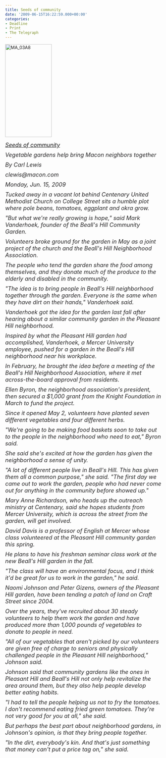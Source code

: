 ```yaml
---
title: Seeds of community
date: '2009-06-15T16:22:59.000+00:00'
categories:
- Deadline
- Print
- The Telegraph
---
```


<p><a href="{{ site.baseurl }}/assets/MA_03A8.jpg"><img class="size-medium wp-image-116 alignright" title="MA_03A8" src="{{ site.baseurl }}/assets/MA_03A8.jpg" alt="MA_03A8" width="150" height="300" /></a></p>
<p style="margin-top: 10px; margin-right: 0pt; margin-bottom: 0pt; margin-left: 0pt; color: #272627; font-size: 1.3em; padding: 0pt;"><a href="http://www.macon.com/198/story/748275.html"><em>Seeds of community</em></a></p>
<p style="margin-top: 10px; margin-right: 0pt; margin-bottom: 0pt; margin-left: 0pt; color: #272627; font-size: 1.3em; padding: 0pt;"><em>Vegetable gardens help bring Macon neighbors together</em></p>
<p style="margin-top: 10px; margin-right: 0pt; margin-bottom: 0pt; margin-left: 0pt; color: #272627; font-size: 1.3em; padding: 0pt;"><em>By Carl Lewis</em></p>
<p style="margin-top: 10px; margin-right: 0pt; margin-bottom: 0pt; margin-left: 0pt; color: #272627; font-size: 1.3em; padding: 0pt;"><em>clewis@macon.com</em></p>
<p style="margin-top: 10px; margin-right: 0pt; margin-bottom: 0pt; margin-left: 0pt; color: #272627; font-size: 1.3em; padding: 0pt;"><em>Monday, Jun. 15, 2009</em></p>
<p style="margin-top: 10px; margin-right: 0pt; margin-bottom: 0pt; margin-left: 0pt; color: #272627; font-size: 1.3em; padding: 0pt;"><em>Tucked away in a vacant lot behind Centenary United Methodist Church on College Street sits a humble plot where pole beans, tomatoes, eggplant and okra grow.</em></p>
<p style="margin-top: 10px; margin-right: 0pt; margin-bottom: 0pt; margin-left: 0pt; color: #272627; font-size: 1.3em; padding: 0pt;"><em>"But what we're really growing is hope," said Mark Vanderhoek, founder of the Beall's Hill Community Garden.</em></p>
<p style="margin-top: 10px; margin-right: 0pt; margin-bottom: 0pt; margin-left: 0pt; color: #272627; font-size: 1.3em; padding: 0pt;"><em>Volunteers broke ground for the garden in May as a joint project of the church and the Beall's Hill Neighborhood Association.</em></p>
<p style="margin-top: 10px; margin-right: 0pt; margin-bottom: 0pt; margin-left: 0pt; color: #272627; font-size: 1.3em; padding: 0pt;"><!--more--><em>The people who tend the garden share the food among themselves, and they donate much of the produce to the elderly and disabled in the community.</em></p>
<p style="margin-top: 10px; margin-right: 0pt; margin-bottom: 0pt; margin-left: 0pt; color: #272627; font-size: 1.3em; padding: 0pt;"><em>"The idea is to bring people in Beall's Hill neighborhood together through the garden. Everyone is the same when they have dirt on their hands," Vanderhoek said.</em></p>
<p style="margin-top: 10px; margin-right: 0pt; margin-bottom: 0pt; margin-left: 0pt; color: #272627; font-size: 1.3em; padding: 0pt;"><em>Vanderhoek got the idea for the garden last fall after hearing about a similar community garden in the Pleasant Hill neighborhood.</em></p>
<p style="margin-top: 10px; margin-right: 0pt; margin-bottom: 0pt; margin-left: 0pt; color: #272627; font-size: 1.3em; padding: 0pt;"><em>Inspired by what the Pleasant Hill garden had accomplished, Vanderhoek, a Mercer University employee, pushed for a garden in the Beall's Hill neighborhood near his workplace.</em></p>
<p style="margin-top: 10px; margin-right: 0pt; margin-bottom: 0pt; margin-left: 0pt; color: #272627; font-size: 1.3em; padding: 0pt;"><em>In February, he brought the idea before a meeting of the Beall's Hill Neighborhood Association, where it met across-the-board approval from residents.</em></p>
<p style="margin-top: 10px; margin-right: 0pt; margin-bottom: 0pt; margin-left: 0pt; color: #272627; font-size: 1.3em; padding: 0pt;"><em>Ellen Byron, the neighborhood association's president, then secured a $1,000 grant from the Knight Foundation in March to fund the project.</em></p>
<p style="margin-top: 10px; margin-right: 0pt; margin-bottom: 0pt; margin-left: 0pt; color: #272627; font-size: 1.3em; padding: 0pt;"><em>Since it opened May 2, volunteers have planted seven different vegetables and four different herbs.</em></p>
<p style="margin-top: 10px; margin-right: 0pt; margin-bottom: 0pt; margin-left: 0pt; color: #272627; font-size: 1.3em; padding: 0pt;"><em>"We're going to be making food baskets soon to take out to the people in the neighborhood who need to eat," Byron said.</em></p>
<p style="margin-top: 10px; margin-right: 0pt; margin-bottom: 0pt; margin-left: 0pt; color: #272627; font-size: 1.3em; padding: 0pt;"><em>She said she's excited at how the garden has given the neighborhood a sense of unity.</em></p>
<p style="margin-top: 10px; margin-right: 0pt; margin-bottom: 0pt; margin-left: 0pt; color: #272627; font-size: 1.3em; padding: 0pt;"><em>"A lot of different people live in Beall's Hill. This has given them all a common purpose," she said. "The first day we came out to work the garden, people who had never come out for anything in the community before showed up."</em></p>
<p style="margin-top: 10px; margin-right: 0pt; margin-bottom: 0pt; margin-left: 0pt; color: #272627; font-size: 1.3em; padding: 0pt;"><em>Mary Anne Richardson, who heads up the outreach ministry at Centenary, said she hopes students from Mercer University, which is across the street from the garden, will get involved.</em></p>
<p style="margin-top: 10px; margin-right: 0pt; margin-bottom: 0pt; margin-left: 0pt; color: #272627; font-size: 1.3em; padding: 0pt;"><em>David Davis is a professor of English at Mercer whose class volunteered at the Pleasant Hill community garden this spring.</em></p>
<p style="margin-top: 10px; margin-right: 0pt; margin-bottom: 0pt; margin-left: 0pt; color: #272627; font-size: 1.3em; padding: 0pt;"><em>He plans to have his freshman seminar class work at the new Beall's Hill garden in the fall.</em></p>
<p style="margin-top: 10px; margin-right: 0pt; margin-bottom: 0pt; margin-left: 0pt; color: #272627; font-size: 1.3em; padding: 0pt;"><em>"The class will have an environmental focus, and I think it'd be great for us to work in the garden," he said.</em></p>
<p style="margin-top: 10px; margin-right: 0pt; margin-bottom: 0pt; margin-left: 0pt; color: #272627; font-size: 1.3em; padding: 0pt;"><em>Naomi Johnson and Peter Gizens, owners of the Pleasant Hill garden, have been tending a patch of land on Craft Street since 2004.</em></p>
<p style="margin-top: 10px; margin-right: 0pt; margin-bottom: 0pt; margin-left: 0pt; color: #272627; font-size: 1.3em; padding: 0pt;"><em>Over the years, they've recruited about 30 steady volunteers to help them work the garden and have produced more than 1,000 pounds of vegetables to donate to people in need.</em></p>
<p style="margin-top: 10px; margin-right: 0pt; margin-bottom: 0pt; margin-left: 0pt; color: #272627; font-size: 1.3em; padding: 0pt;"><em>"All of our vegetables that aren't picked by our volunteers are given free of charge to seniors and physically challenged people in the Pleasant Hill neighborhood," Johnson said.</em></p>
<p style="margin-top: 10px; margin-right: 0pt; margin-bottom: 0pt; margin-left: 0pt; color: #272627; font-size: 1.3em; padding: 0pt;"><em>Johnson said that community gardens like the ones in Pleasant Hill and Beall's Hill not only help revitalize the area around them, but they also help people develop better eating habits.</em></p>
<p style="margin-top: 10px; margin-right: 0pt; margin-bottom: 0pt; margin-left: 0pt; color: #272627; font-size: 1.3em; padding: 0pt;"><em>"I had to tell the people helping us not to fry the tomatoes. I don't recommend eating fried green tomatoes. They're not very good for you at all," she said.</em></p>
<p style="margin-top: 10px; margin-right: 0pt; margin-bottom: 0pt; margin-left: 0pt; color: #272627; font-size: 1.3em; padding: 0pt;"><em>But perhaps the best part about neighborhood gardens, in Johnson's opinion, is that they bring people together.</em></p>
<p style="margin-top: 10px; margin-right: 0pt; margin-bottom: 0pt; margin-left: 0pt; color: #272627; font-size: 1.3em; padding: 0pt;"><em>"In the dirt, everybody's kin. And that's just something that money can't put a price tag on," she said.</em></p>
